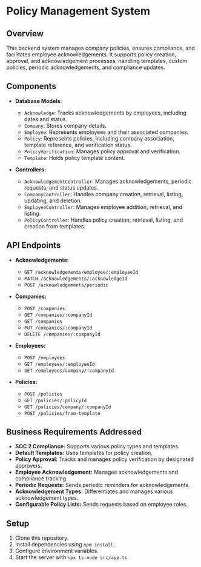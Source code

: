 # Policy Management System

## Overview

This backend system manages company policies, ensures compliance, and facilitates employee acknowledgements. It supports policy creation, approval, and acknowledgement processes, handling templates, custom policies, periodic acknowledgements, and compliance updates.

## Components

- **Database Models:**
  - `Acknowledge`: Tracks acknowledgements by employees, including dates and status.
  - `Company`: Stores company details.
  - `Employee`: Represents employees and their associated companies.
  - `Policy`: Represents policies, including company association, template reference, and verification status.
  - `PolicyVerification`: Manages policy approval and verification.
  - `Template`: Holds policy template content.

- **Controllers:**
  - `AcknowledgementController`: Manages acknowledgements, periodic requests, and status updates.
  - `CompanyController`: Handles company creation, retrieval, listing, updating, and deletion.
  - `EmployeeController`: Manages employee addition, retrieval, and listing.
  - `PolicyController`: Handles policy creation, retrieval, listing, and creation from templates.

## API Endpoints

- **Acknowledgements:**
  - `GET /acknowledgements/employee/:employeeId`
  - `PATCH /acknowledgements/:acknowledgeId`
  - `POST /acknowledgements/periodic`

- **Companies:**
  - `POST /companies`
  - `GET /companies/:companyId`
  - `GET /companies`
  - `PUT /companies/:companyId`
  - `DELETE /companies/:companyId`

- **Employees:**
  - `POST /employees`
  - `GET /employees/:employeeId`
  - `GET /employees/company/:companyId`

- **Policies:**
  - `POST /policies`
  - `GET /policies/:policyId`
  - `GET /policies/company/:companyId`
  - `POST /policies/from-template`

## Business Requirements Addressed

- **SOC 2 Compliance:** Supports various policy types and templates.
- **Default Templates:** Uses templates for policy creation.
- **Policy Approval:** Tracks and manages policy verification by designated approvers.
- **Employee Acknowledgement:** Manages acknowledgements and compliance tracking.
- **Periodic Requests:** Sends periodic reminders for acknowledgements.
- **Acknowledgement Types:** Differentiates and manages various acknowledgement types.
- **Configurable Policy Lists:** Sends requests based on employee roles.

## Setup

1. Clone this repository.
2. Install dependencies using `npm install`.
3. Configure environment variables.
4. Start the server with `npx ts-node src/app.ts`
